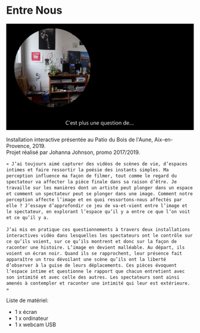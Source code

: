 Entre Nous
==========
![Entre Nous](entre_nous_01.png "Entre Nous")

Installation interactive présentée au Patio du Bois de l'Aune, Aix-en-Provence, 2019.  
Projet réalisé par Johanna Johnson, promo 2017/2019.

    « J’ai toujours aimé capturer des vidéos de scènes de vie, d’espaces intimes et faire ressortir la poésie des instants simples. Ma perception influence ma façon de filmer, tout comme le regard du spectateur va affecter la pièce finale dans sa raison d’être. Je travaille sur les manières dont un artiste peut plonger dans un espace et comment un spectateur peut se plonger dans une image. Comment notre perception affecte l’image et en quoi ressortons-nous affectés par elle ? J’essaye d’approfondir ce jeu de va-et-vient entre l’image et le spectateur, en explorant l’espace qu’il y a entre ce que l’on voit et ce qu’il y a.

    J’ai mis en pratique ces questionnements à travers deux installations interactives vidéo dans lesquelles les spectateurs ont le contrôle sur ce qu’ils voient, sur ce qu’ils montrent et donc sur la façon de raconter une histoire. L’image en devient malléable. Au départ, ils voient un écran noir. Quand ils se rapprochent, leur présence fait apparaître un trou dévoilant une scène qu’ils ont la liberté d’observer à la guise de leurs déplacements. Ces pièces évoquent l’espace intime et questionne le rapport que chacun entretient avec son intimité et avec celle des autres. Les spectateurs sont ainsi amenés à contempler et raconter une intimité qui leur est extérieure. »

Liste de matériel:
- 1 x écran
- 1 x ordinateur
- 1 x webcam USB